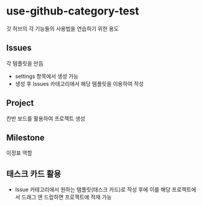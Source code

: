 # use-github-category-test

깃 허브의 각 기능들의 사용법을 연습하기 위한 용도

## Issues
각 템플릿을 만듬
- settings 항목에서 생성 가능
- 생성 후 Issues 카테고리에서 해당 템플릿을 이용하여 작성

## Project
칸반 보드를 활용하여 프로젝트 생성

## Milestone
이정표 역할

## 태스크 카드 활용
- Issue 카테고리에서 원하는 탬플릿(태스크 카드)로 작성 후에 이를 해당 프로젝트에서 드래그 앤 드랍하면 프로젝트에 적재 가능
